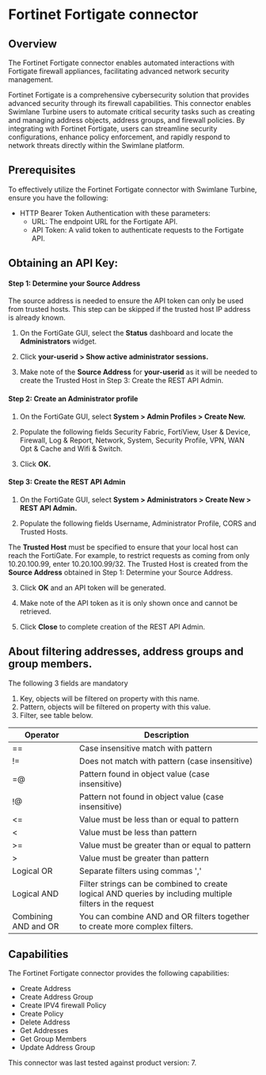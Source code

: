 # Fortinet Fortigate connector
## Overview
The Fortinet Fortigate connector enables automated interactions with Fortigate firewall appliances, facilitating advanced network security management.

Fortinet Fortigate is a comprehensive cybersecurity solution that provides advanced security through its firewall capabilities. This connector enables Swimlane Turbine users to automate critical security tasks such as creating and managing address objects, address groups, and firewall policies. By integrating with Fortinet Fortigate, users can streamline security configurations, enhance policy enforcement, and rapidly respond to network threats directly within the Swimlane platform.

## Prerequisites


To effectively utilize the Fortinet Fortigate connector with Swimlane Turbine, ensure you have the following:
- HTTP Bearer Token Authentication with these parameters:
  * URL: The endpoint URL for the Fortigate API.
  * API Token: A valid token to authenticate requests to the Fortigate API.


## Obtaining an API Key:

#### Step 1: Determine your Source Address
The source address is needed to ensure the API token can only be used from trusted hosts. This step can be skipped if the trusted host IP address is already known.

1. On the FortiGate GUI, select the **Status** dashboard and locate the **Administrators** widget.

2. Click **your-userid > Show active administrator sessions.**

3. Make note of the **Source Address** for **your-userid** as it will be needed to create the Trusted Host in Step 3: Create the REST API Admin.
#### Step 2: Create an Administrator profile

1. On the FortiGate GUI, select **System > Admin Profiles > Create New.**

2. Populate the following fields Security Fabric, FortiView, User & Device, Firewall, Log & Report, Network, System, Security Profile, VPN, WAN Opt & Cache and Wifi & Switch.

3. Click **OK.**
#### Step 3: Create the REST API Admin

1. On the FortiGate GUI, select **System > Administrators > Create New > REST API Admin.**

2. Populate the following fields Username, Administrator Profile, CORS and Trusted Hosts.

The **Trusted Host** must be specified to ensure that your local host can reach the FortiGate. For example, to restrict requests as coming from only 10.20.100.99, enter 10.20.100.99/32. The Trusted Host is created from the **Source Address** obtained in Step 1: Determine your Source Address.

3. Click **OK** and an API token will be generated.

4. Make note of the API token as it is only shown once and cannot be retrieved.

5. Click **Close** to complete creation of the REST API Admin.

## About filtering addresses, address groups and group members.

The following 3 fields are mandatory

1. Key, objects will be filtered on property with this name.
2. Pattern, objects will be filtered on property with this value.
3. Filter, see table below.

Operator | Description  
--- | --- 
== | Case insensitive match with pattern
!= | Does not match with pattern (case insensitive)
=@ | Pattern found in object value (case insensitive)
!@ | Pattern not﻿ found in object value (case insensitive)
<= | Value must be less than or equal to pattern
< | Value must be less than pattern
\>= | Value must be greater than or equal to pattern
\> | Value must be greater than pattern
Logical OR | Separate filters using commas ','
Logical AND | Filter strings can be combined to create logical AND queries by including multiple filters in the request
Combining AND and OR | You can combine AND and OR filters together to create more complex filters.

## Capabilities

The Fortinet Fortigate connector provides the following capabilities:

* Create Address
* Create Address Group
* Create IPV4 firewall Policy
* Create Policy
* Delete Address
* Get Addresses
* Get Group Members
* Update Address Group

This connector was last tested against product version: 7.